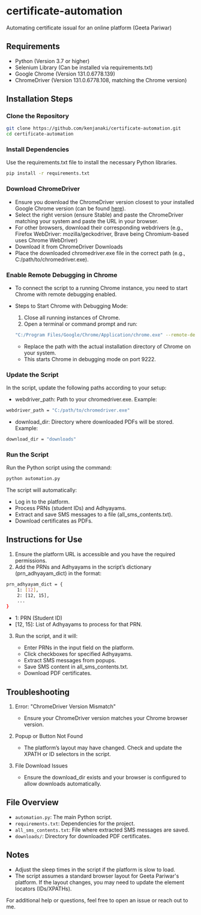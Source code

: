 # certificate-automation
Automating certificate issual for an online platform (Geeta Pariwar)

## Requirements
- Python (Version 3.7 or higher)
- Selenium Library (Can be installed via requirements.txt)
- Google Chrome (Version 131.0.6778.139)
- ChromeDriver (Version 131.0.6778.108, matching the Chrome version)

## Installation Steps

### Clone the Repository
```bash
git clone https://github.com/kenjanaki/certificate-automation.git
cd certificate-automation
```

### Install Dependencies
   Use the requirements.txt file to install the necessary Python libraries.
```bash
pip install -r requirements.txt
```

### Download ChromeDriver
- Ensure you download the ChromeDriver version closest to your installed Google Chrome version (can be found [here](https://googlechromelabs.github.io/chrome-for-testing/)).
- Select the right version (ensure Stable) and paste the ChromeDriver matching your system and paste the URL in your browser.
- For other browsers, download their corresponding webdrivers (e.g., Firefox WebDriver: mozilla/geckodriver, Brave being Chromium-based uses Chrome WebDriver)
- Download it from ChromeDriver Downloads
- Place the downloaded chromedriver.exe file in the correct path (e.g., C:/path/to/chromedriver.exe).

### Enable Remote Debugging in Chrome
- To connect the script to a running Chrome instance, you need to start Chrome with remote debugging enabled.
- Steps to Start Chrome with Debugging Mode:
  
    1. Close all running instances of Chrome.
    2. Open a terminal or command prompt and run:
       
    ```bash
    "C:/Program Files/Google/Chrome/Application/chrome.exe" --remote-debugging-port=9222 --user-data-dir="C:/ChromeProfile"
    ```
    
  - Replace the path with the actual installation directory of Chrome on your system.
  - This starts Chrome in debugging mode on port 9222.

### Update the Script
In the script, update the following paths according to your setup:
- webdriver_path: Path to your chromedriver.exe. Example:
```bash
webdriver_path = "C:/path/to/chromedriver.exe"
```
- download_dir: Directory where downloaded PDFs will be stored. Example:
```bash
download_dir = "downloads"
```

### Run the Script
Run the Python script using the command:
```bash
python automation.py
```
The script will automatically:

   - Log in to the platform.
   - Process PRNs (student IDs) and Adhyayams.
   - Extract and save SMS messages to a file (all_sms_contents.txt).
   - Download certificates as PDFs.


## Instructions for Use
1. Ensure the platform URL is accessible and you have the required permissions.
2. Add the PRNs and Adhyayams in the script’s dictionary (prn_adhyayam_dict) in the format:
   
```bash
prn_adhyayam_dict = {
    1: [12],
    2: [12, 15],
    ...
}
```

- 1: PRN (Student ID)
- [12, 15]: List of Adhyayams to process for that PRN.
3. Run the script, and it will:
  
   - Enter PRNs in the input field on the platform.
   - Click checkboxes for specified Adhyayams.
   - Extract SMS messages from popups.
   - Save SMS content in all_sms_contents.txt.
   - Download PDF certificates.


## Troubleshooting
1. Error: "ChromeDriver Version Mismatch"
   
    - Ensure your ChromeDriver version matches your Chrome browser version.
      
3. Popup or Button Not Found
   
    - The platform’s layout may have changed. Check and update the XPATH or ID selectors in the script.
      
5. File Download Issues
   
    - Ensure the download_dir exists and your browser is configured to allow downloads automatically.


## File Overview
- ```automation.py```: The main Python script.
- ```requirements.txt```: Dependencies for the project.
- ```all_sms_contents.txt```: File where extracted SMS messages are saved.
- ```downloads/```: Directory for downloaded PDF certificates.

## Notes
- Adjust the sleep times in the script if the platform is slow to load.
- The script assumes a standard browser layout for Geeta Pariwar's platform. If the layout changes, you may need to update the element locators (IDs/XPATHs).

For additional help or questions, feel free to open an issue or reach out to me.
